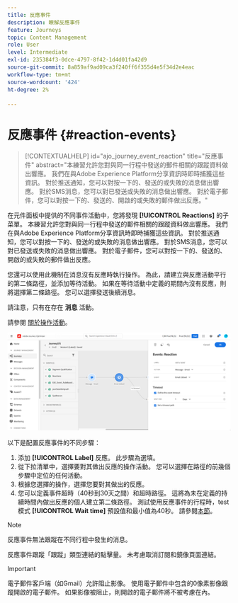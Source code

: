```yaml
---
title: 反應事件
description: 瞭解反應事件
feature: Journeys
topic: Content Management
role: User
level: Intermediate
exl-id: 235384f3-0dce-4797-8f42-1d4d01fa42d9
source-git-commit: 8a859af9ad09ca3f240ff6f355d4e5f34d2e4eac
workflow-type: tm+mt
source-wordcount: '424'
ht-degree: 2%

---
```


# 反應事件 {#reaction-events}

>[!CONTEXTUALHELP]
>id="ajo_journey_event_reaction"
>title="反應事件"
>abstract="本練習允許您對與同一行程中發送的郵件相關的跟蹤資料做出響應。 我們在與Adobe Experience Platform分享資訊時即時捕獲這些資訊。 對於推送通知，您可以對按一下的、發送的或失敗的消息做出響應。 對於SMS消息，您可以對已發送或失敗的消息做出響應。 對於電子郵件，您可以對按一下的、發送的、開啟的或失敗的郵件做出反應。"

在元件面板中提供的不同事件活動中，您將發現 **[!UICONTROL Reactions]** 的子菜單。 本練習允許您對與同一行程中發送的郵件相關的跟蹤資料做出響應。 我們在與Adobe Experience Platform分享資訊時即時捕獲這些資訊。 對於推送通知，您可以對按一下的、發送的或失敗的消息做出響應。 對於SMS消息，您可以對已發送或失敗的消息做出響應。 對於電子郵件，您可以對按一下的、發送的、開啟的或失敗的郵件做出反應。

您還可以使用此機制在消息沒有反應時執行操作。 為此，請建立與反應活動平行的第二條路徑，並添加等待活動。 如果在等待活動中定義的期間內沒有反應，則將選擇第二條路徑。 您可以選擇發送後續消息。

請注意，只有在存在 **消息** 活動。

請參閱 [關於操作活動](../building-journeys/about-journey-activities.md#action-activities)。

![](assets/journey45.png)

以下是配置反應事件的不同步驟：

1. 添加 **[!UICONTROL Label]** 反應。 此步驟為選填。
1. 從下拉清單中，選擇要對其做出反應的操作活動。 您可以選擇在路徑的前幾個步驟中定位的任何活動。
1. 根據您選擇的操作，選擇您要對其做出的反應。
1. 您可以定義事件超時（40秒到30天之間）和超時路徑。 這將為未在定義的持續時間內做出反應的個人建立第二條路徑。 測試使用反應事件的行程時，test模式 **[!UICONTROL Wait time]** 預設值和最小值為40秒。 請參閱[本節](../building-journeys/testing-the-journey.md)。

>[!NOTE]
>
>
>反應事件無法跟蹤在不同行程中發生的消息。
>
>反應事件跟蹤「跟蹤」類型連結的點擊量。 未考慮取消訂閱和鏡像頁面連結。

>[!IMPORTANT]
>
>電子郵件客戶端（如Gmail）允許阻止影像。 使用電子郵件中包含的0像素影像跟蹤開啟的電子郵件。 如果影像被阻止，則開啟的電子郵件將不被考慮在內。
